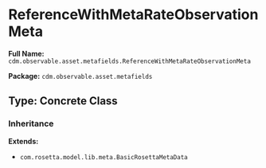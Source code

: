 # ReferenceWithMetaRateObservationMeta

**Full Name:** `cdm.observable.asset.metafields.ReferenceWithMetaRateObservationMeta`

**Package:** `cdm.observable.asset.metafields`

## Type: Concrete Class

### Inheritance

**Extends:**
- `com.rosetta.model.lib.meta.BasicRosettaMetaData`

